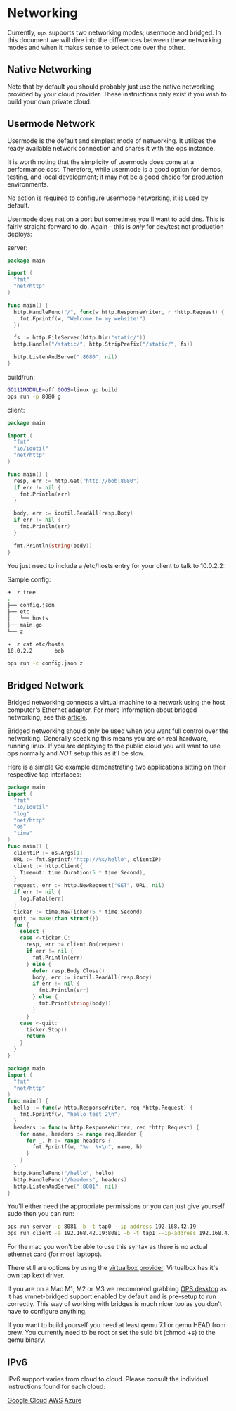 Networking
==========

Currently, `ops` supports two networking modes; usermode and bridged. In this
document we will dive into the differences between these networking modes and
when it makes sense to select one over the other.

## Native Networking

Note that by default you should probably just use the native networking
provided by your cloud provider. These instructions only exist if you
wish to build your own private cloud.

## Usermode Network
Usermode is the default and simplest mode of networking. It utilizes the ready
available network connection and shares it with the ops instance.

It is worth noting that the simplicity of usermode does come at a performance
cost. Therefore, while usermode is a good option for demos, testing, and local
development; it may not be a good choice for production environments.

No action is required to configure usermode networking, it is used by
default.

Usermode does nat on a port but sometimes you'll want to add dns. This
is fairly straight-forward to do. Again - this is *only* for dev/test
not production deploys:

server:
```go
package main

import (
  "fmt"
  "net/http"
)

func main() {
  http.HandleFunc("/", func(w http.ResponseWriter, r *http.Request) {
    fmt.Fprintf(w, "Welcome to my website!")
  })

  fs := http.FileServer(http.Dir("static/"))
  http.Handle("/static/", http.StripPrefix("/static/", fs))

  http.ListenAndServe(":8080", nil)
}
```

build/run:
```bash
GO111MODULE=off GOOS=linux go build
ops run -p 8080 g
```

client:
```go
package main

import (
  "fmt"
  "io/ioutil"
  "net/http"
)

func main() {
  resp, err := http.Get("http://bob:8080")
  if err != nil {
    fmt.Println(err)
  }

  body, err := ioutil.ReadAll(resp.Body)
  if err != nil {
    fmt.Println(err)
  }

  fmt.Println(string(body))
}
```

You just need to include a /etc/hosts entry for your client to talk to
10.0.2.2:

Sample config:
```bash
➜  z tree
.
├── config.json
├── etc
│   └── hosts
├── main.go
└── z

➜  z cat etc/hosts
10.0.2.2       bob

ops run -c config.json z
```

## Bridged Network
Bridged networking connects a virtual machine to a network using the host
computer's Ethernet adapter. For more information about bridged networking,
see this [article](https://en.wikipedia.org/wiki/Bridging_%28networking%29).

Bridged networking should only be used when you want full control over
the networking. Generally speaking this means you are on real hardware,
running linux. If you are deploying to the public cloud you will want to
use ops normally and *NOT* setup this as it'l be slow.

Here is a simple Go example demonstrating two applications sitting on
their respective tap interfaces:

```go
package main
import (
  "fmt"
  "io/ioutil"
  "log"
  "net/http"
  "os"
  "time"
)
func main() {
  clientIP := os.Args[1]
  URL := fmt.Sprintf("http://%s/hello", clientIP)
  client := http.Client{
    Timeout: time.Duration(5 * time.Second),
  }
  request, err := http.NewRequest("GET", URL, nil)
  if err != nil {
    log.Fatal(err)
  }
  ticker := time.NewTicker(5 * time.Second)
  quit := make(chan struct{})
  for {
    select {
    case <-ticker.C:
      resp, err := client.Do(request)
      if err != nil {
        fmt.Println(err)
      } else {
        defer resp.Body.Close()
        body, err := ioutil.ReadAll(resp.Body)
        if err != nil {
          fmt.Println(err)
        } else {
          fmt.Print(string(body))
        }
      }
    case <-quit:
      ticker.Stop()
      return
    }
  }
}
```

```go
package main
import (
  "fmt"
  "net/http"
)
func main() {
  hello := func(w http.ResponseWriter, req *http.Request) {
    fmt.Fprintf(w, "hello test 2\n")
  }
  headers := func(w http.ResponseWriter, req *http.Request) {
    for name, headers := range req.Header {
      for _, h := range headers {
        fmt.Fprintf(w, "%v: %v\n", name, h)
      }
    }
  }
  http.HandleFunc("/hello", hello)
  http.HandleFunc("/headers", headers)
  http.ListenAndServe(":8081", nil)
}
```

You'll either need the appropriate permissions or you can just give
yourself sudo then you can run:

```sh
ops run server -p 8081 -b -t tap0 --ip-address 192.168.42.19
ops run client -a 192.168.42.19:8081 -b -t tap1 --ip-address 192.168.42.20
```

For the mac you won't be able to use this syntax as there is no actual
ethernet card (for most laptops).

There still are options by using the [virtualbox provider](https://nanovms.gitbook.io/ops/virtual_box).
Virtualbox has it's own tap kext driver.

If you are on a Mac M1, M2 or M3 we recommend grabbing [OPS desktop](https://storage.googleapis.com/cli/darwin/ops.pkg) as it has vmnet-bridged support enabled by default and is pre-setup to run correctly. This way of working with bridges is much nicer too as you don't have to configure anything.

If you want to build yourself you need at least qemu 7.1 or qemu HEAD from brew. You currently need to be root or set the suid bit (chmod +s) to the qemu binary.

## IPv6

IPv6 support varies from cloud to cloud. Please consult the individual
instructions found for each cloud:

[Google Cloud](google_cloud.md)
[AWS](aws.md)
[Azure](azure.md)
